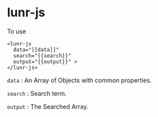 # lunr-js

To use 
```
<lunr-js
  data="[[data]]"
  search="{{search}}"
  output="{{output}}" >
</lunr-js>
```

```data``` : An Array of Objects with common properties.

```search``` : Search term.

```output``` : The Searched Array.

